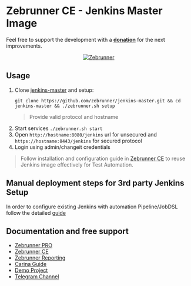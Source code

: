# Zebrunner CE - Jenkins Master Image

Feel free to support the development with a [**donation**](https://www.paypal.com/donate?hosted_button_id=JLQ4U468TWQPS) for the next improvements.

<p align="center">
  <a href="https://zebrunner.com/"><img alt="Zebrunner" src="https://github.com/zebrunner/zebrunner/raw/master/docs/img/zebrunner_intro.png"></a>
</p>

## Usage
1. Clone [jenkins-master](https://github.com/zebrunner/jenkins-master) and setup:
   ```
   git clone https://github.com/zebrunner/jenkins-master.git && cd jenkins-master && ./zebrunner.sh setup
   ```
   > Provide valid protocol and hostname
2. Start services `./zebrunner.sh start`
3. Open `http://hostname:8080/jenkins` url for unsecured and `https://hostname:8443/jenkins` for secured protocol
4. Login using admin/changeit credentials
> Follow installation and configuration guide in [Zebrunner CE](https://zebrunner.github.io/community-edition) to reuse Jenkins image effectively for Test Automation.

## Manual deployment steps for 3rd party Jenkins Setup
In order to configure existing Jenkins with automation Pipeline/JobDSL follow the detailed [guide](https://github.com/zebrunner/jenkins-master/blob/master/manual_deployment/README.md)

## Documentation and free support
* [Zebrunner PRO](https://zebrunner.com)
* [Zebrunner CE](https://zebrunner.github.io/community-edition)
* [Zebrunner Reporting](https://zebrunner.com/documentation)
* [Carina Guide](http://zebrunner.github.io/carina)
* [Demo Project](https://github.com/zebrunner/carina-demo)
* [Telegram Channel](https://t.me/zebrunner)
